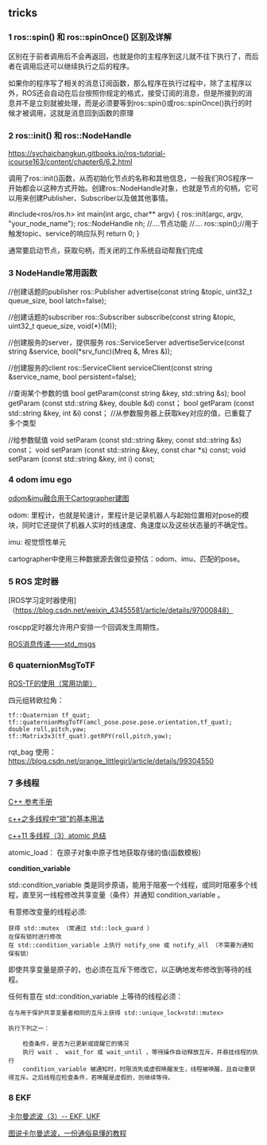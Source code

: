 
## tricks


### 1  ros::spin() 和 ros::spinOnce() 区别及详解 

区别在于前者调用后不会再返回，也就是你的主程序到这儿就不往下执行了，而后者在调用后还可以继续执行之后的程序。

如果你的程序写了相关的消息订阅函数，那么程序在执行过程中，除了主程序以外，ROS还会自动在后台按照你规定的格式，接受订阅的消息，但是所接到的消息并不是立刻就被处理，而是必须要等到ros::spin()或ros::spinOnce()执行的时候才被调用，这就是消息回到函数的原理

### 2  ros::init() 和 ros::NodeHandle 

https://sychaichangkun.gitbooks.io/ros-tutorial-icourse163/content/chapter6/6.2.html

调用了ros::init()函数，从而初始化节点的名称和其他信息，一般我们ROS程序一开始都会以这种方式开始。创建ros::NodeHandle对象，也就是节点的句柄，它可以用来创建Publisher、Subscriber以及做其他事情。

#include<ros/ros.h>
int main(int argc, char** argv)
{
    ros::init(argc, argv, "your_node_name"); 
    ros::NodeHandle nh;
    //....节点功能
    //....
    ros::spin();//用于触发topic、service的响应队列
    return 0;
}

通常要启动节点，获取句柄，而关闭的工作系统自动帮我们完成

### 3  NodeHandle常用函数 

//创建话题的publisher 
ros::Publisher advertise(const string &topic, uint32_t queue_size, bool latch=false); 

//创建话题的subscriber
ros::Subscriber subscribe(const string &topic, uint32_t queue_size, void(*)(M));

//创建服务的server，提供服务
ros::ServiceServer advertiseService(const string &service, bool(*srv_func)(Mreq &, Mres &)); 

//创建服务的client
ros::ServiceClient serviceClient(const string &service_name, bool persistent=false); 

//查询某个参数的值
bool getParam(const string &key, std::string &s); 
bool getParam (const std::string &key, double &d) const；
bool getParam (const std::string &key, int &i) const；
//从参数服务器上获取key对应的值，已重载了多个类型

//给参数赋值
void setParam (const std::string &key, const std::string &s) const；
void setParam (const std::string &key, const char *s) const;
void setParam (const std::string &key, int i) const;

### 4  odom imu ego 

[odom&imu融合用于Cartographer建图](https://blog.csdn.net/zhzwang/article/details/112169035)

odom: 里程计，也就是轮速计，里程计是记录机器人与起始位置相对pose的模块，同时它还提供了机器人实时的线速度、角速度以及这些状态量的不确定性。

imu: 视觉惯性单元

cartographer中使用三种数据源去做位姿预估：odom、imu、匹配的pose。


### 5 ROS 定时器 

[ROS学习定时器使用]（https://blog.csdn.net/weixin_43455581/article/details/97000848）

roscpp定时器允许用户安排一个回调发生周期性。

[ROS消息传递——std_msgs](https://blog.csdn.net/qq_36355662/article/details/62226935)

### 6  quaternionMsgToTF 

[ROS-TF的使用（常用功能）](https://blog.csdn.net/liuzubing/article/details/81014240)

四元组转欧拉角：

    tf::Quaternion tf_quat;
    tf::quaternionMsgToTF(amcl_pose.pose.pose.orientation,tf_quat);
    double roll,pitch,yaw;
    tf::Matrix3x3(tf_quat).getRPY(roll,pitch,yaw);


rqt_bag 使用： https://blog.csdn.net/orange_littlegirl/article/details/99304550


###  7 多线程 

[C++ 参考手册](https://www.apiref.com/cpp-zh/cpp.html)

[c++之多线程中“锁”的基本用法](https://zhuanlan.zhihu.com/p/91062516)

[c++11 多线程（3）atomic 总结](https://www.jianshu.com/p/8c1bb012d5f8)

atomic_load： 在原子对象中原子性地获取存储的值(函数模板)

**condition_variable**

std::condition_variable 类是同步原语，能用于阻塞一个线程，或同时阻塞多个线程，直至另一线程修改共享变量（条件）并通知 condition_variable 。

有意修改变量的线程必须:

    获得 std::mutex （常通过 std::lock_guard ）
    在保有锁时进行修改
    在 std::condition_variable 上执行 notify_one 或 notify_all （不需要为通知保有锁）

即使共享变量是原子的，也必须在互斥下修改它，以正确地发布修改到等待的线程。

任何有意在 std::condition_variable 上等待的线程必须：

    在与用于保护共享变量者相同的互斥上获得 std::unique_lock<std::mutex>

    执行下列之一：

        检查条件，是否为已更新或提醒它的情况
        执行 wait 、 wait_for 或 wait_until ，等待操作自动释放互斥，并悬挂线程的执行
        condition_variable 被通知时，时限消失或虚假唤醒发生，线程被唤醒，且自动重获得互斥。之后线程应检查条件，若唤醒是虚假的，则继续等待。

### 8 EKF 

[卡尔曼滤波（3）-- EKF, UKF](https://zhuanlan.zhihu.com/p/59681380)

[图说卡尔曼滤波，一份通俗易懂的教程](https://zhuanlan.zhihu.com/p/39912633)
